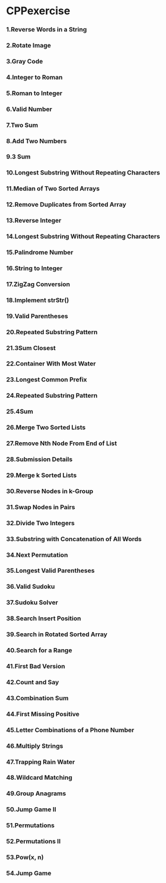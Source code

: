 # CPPexercise
### 1.Reverse Words in a String  
### 2.Rotate Image  
### 3.Gray Code  
### 4.Integer to Roman  
### 5.Roman to Integer  
### 6.Valid Number  
### 7.Two Sum   
### 8.Add Two Numbers  
### 9.3 Sum  
### 10.Longest Substring Without Repeating Characters  
### 11.Median of Two Sorted Arrays  
### 12.Remove Duplicates from Sorted Array  
### 13.Reverse Integer  
### 14.Longest Substring Without Repeating Characters  
### 15.Palindrome Number  
### 16.String to Integer  
### 17.ZigZag Conversion  
### 18.Implement strStr()  
### 19.Valid Parentheses  
### 20.Repeated Substring Pattern 
### 21.3Sum Closest  
### 22.Container With Most Water  
### 23.Longest Common Prefix  
### 24.Repeated Substring Pattern  
### 25.4Sum  
### 26.Merge Two Sorted Lists  
### 27.Remove Nth Node From End of List  
### 28.Submission Details  
### 29.Merge k Sorted Lists 
### 30.Reverse Nodes in k-Group
### 31.Swap Nodes in Pairs
### 32.Divide Two Integers
### 33.Substring with Concatenation of All Words
### 34.Next Permutation
### 35.Longest Valid Parentheses
### 36.Valid Sudoku
### 37.Sudoku Solver
### 38.Search Insert Position
### 39.Search in Rotated Sorted Array
### 40.Search for a Range
### 41.First Bad Version
### 42.Count and Say
### 43.Combination Sum
### 44.First Missing Positive
### 45.Letter Combinations of a Phone Number
### 46.Multiply Strings
### 47.Trapping Rain Water
### 48.Wildcard Matching
### 49.Group Anagrams
### 50.Jump Game II
### 51.Permutations
### 52.Permutations II
### 53.Pow(x, n)
### 54.Jump Game
